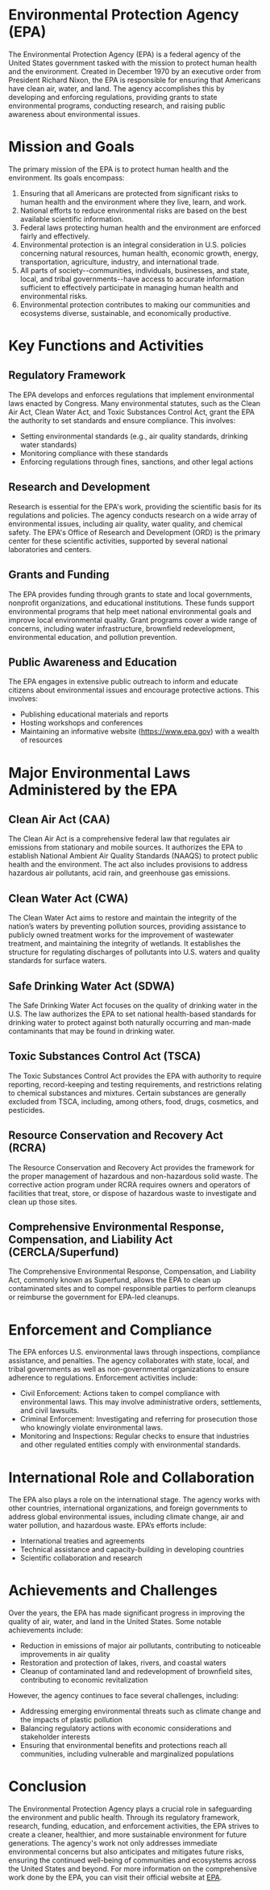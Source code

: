 # Environmental Protection Agency (EPA)

The Environmental Protection Agency (EPA) is a federal agency of the United States government tasked with the mission to protect human health and the environment. Created in December 1970 by an executive order from President Richard Nixon, the EPA is responsible for ensuring that Americans have clean air, water, and land. The agency accomplishes this by developing and enforcing regulations, providing grants to state environmental programs, conducting research, and raising public awareness about environmental issues.

# Mission and Goals

The primary mission of the EPA is to protect human health and the environment. Its goals encompass:

1. Ensuring that all Americans are protected from significant risks to human health and the environment where they live, learn, and work.
2. National efforts to reduce environmental risks are based on the best available scientific information.
3. Federal laws protecting human health and the environment are enforced fairly and effectively.
4. Environmental protection is an integral consideration in U.S. policies concerning natural resources, human health, economic growth, energy, transportation, agriculture, industry, and international trade.
5. All parts of society--communities, individuals, businesses, and state, local, and tribal governments--have access to accurate information sufficient to effectively participate in managing human health and environmental risks.
6. Environmental protection contributes to making our communities and ecosystems diverse, sustainable, and economically productive.

# Key Functions and Activities

## Regulatory Framework

The EPA develops and enforces regulations that implement environmental laws enacted by Congress. Many environmental statutes, such as the Clean Air Act, Clean Water Act, and Toxic Substances Control Act, grant the EPA the authority to set standards and ensure compliance. This involves:

- Setting environmental standards (e.g., air quality standards, drinking water standards)
- Monitoring compliance with these standards
- Enforcing regulations through fines, sanctions, and other legal actions

## Research and Development

Research is essential for the EPA's work, providing the scientific basis for its regulations and policies. The agency conducts research on a wide array of environmental issues, including air quality, water quality, and chemical safety. The EPA's Office of Research and Development (ORD) is the primary center for these scientific activities, supported by several national laboratories and centers.

## Grants and Funding

The EPA provides funding through grants to state and local governments, nonprofit organizations, and educational institutions. These funds support environmental programs that help meet national environmental goals and improve local environmental quality. Grant programs cover a wide range of concerns, including water infrastructure, brownfield redevelopment, environmental education, and pollution prevention.

## Public Awareness and Education

The EPA engages in extensive public outreach to inform and educate citizens about environmental issues and encourage protective actions. This involves:

- Publishing educational materials and reports
- Hosting workshops and conferences
- Maintaining an informative website (https://www.epa.gov) with a wealth of resources

# Major Environmental Laws Administered by the EPA

## Clean Air Act (CAA)

The Clean Air Act is a comprehensive federal law that regulates air emissions from stationary and mobile sources. It authorizes the EPA to establish National Ambient Air Quality Standards (NAAQS) to protect public health and the environment. The act also includes provisions to address hazardous air pollutants, acid rain, and greenhouse gas emissions.

## Clean Water Act (CWA)

The Clean Water Act aims to restore and maintain the integrity of the nation’s waters by preventing pollution sources, providing assistance to publicly owned treatment works for the improvement of wastewater treatment, and maintaining the integrity of wetlands. It establishes the structure for regulating discharges of pollutants into U.S. waters and quality standards for surface waters.

## Safe Drinking Water Act (SDWA)

The Safe Drinking Water Act focuses on the quality of drinking water in the U.S. The law authorizes the EPA to set national health-based standards for drinking water to protect against both naturally occurring and man-made contaminants that may be found in drinking water.

## Toxic Substances Control Act (TSCA)

The Toxic Substances Control Act provides the EPA with authority to require reporting, record-keeping and testing requirements, and restrictions relating to chemical substances and mixtures. Certain substances are generally excluded from TSCA, including, among others, food, drugs, cosmetics, and pesticides.

## Resource Conservation and Recovery Act (RCRA)

The Resource Conservation and Recovery Act provides the framework for the proper management of hazardous and non-hazardous solid waste. The corrective action program under RCRA requires owners and operators of facilities that treat, store, or dispose of hazardous waste to investigate and clean up those sites.

## Comprehensive Environmental Response, Compensation, and Liability Act (CERCLA/Superfund)

The Comprehensive Environmental Response, Compensation, and Liability Act, commonly known as Superfund, allows the EPA to clean up contaminated sites and to compel responsible parties to perform cleanups or reimburse the government for EPA-led cleanups.

# Enforcement and Compliance

The EPA enforces U.S. environmental laws through inspections, compliance assistance, and penalties. The agency collaborates with state, local, and tribal governments as well as non-governmental organizations to ensure adherence to regulations. Enforcement activities include:

- Civil Enforcement: Actions taken to compel compliance with environmental laws. This may involve administrative orders, settlements, and civil lawsuits.
- Criminal Enforcement: Investigating and referring for prosecution those who knowingly violate environmental laws.
- Monitoring and Inspections: Regular checks to ensure that industries and other regulated entities comply with environmental standards.

# International Role and Collaboration

The EPA also plays a role on the international stage. The agency works with other countries, international organizations, and foreign governments to address global environmental issues, including climate change, air and water pollution, and hazardous waste. EPA’s efforts include:

- International treaties and agreements
- Technical assistance and capacity-building in developing countries
- Scientific collaboration and research

# Achievements and Challenges

Over the years, the EPA has made significant progress in improving the quality of air, water, and land in the United States. Some notable achievements include:

- Reduction in emissions of major air pollutants, contributing to noticeable improvements in air quality
- Restoration and protection of lakes, rivers, and coastal waters
- Cleanup of contaminated land and redevelopment of brownfield sites, contributing to economic revitalization

However, the agency continues to face several challenges, including:

- Addressing emerging environmental threats such as climate change and the impacts of plastic pollution
- Balancing regulatory actions with economic considerations and stakeholder interests
- Ensuring that environmental benefits and protections reach all communities, including vulnerable and marginalized populations

# Conclusion

The Environmental Protection Agency plays a crucial role in safeguarding the environment and public health. Through its regulatory framework, research, funding, education, and enforcement activities, the EPA strives to create a cleaner, healthier, and more sustainable environment for future generations. The agency's work not only addresses immediate environmental concerns but also anticipates and mitigates future risks, ensuring the continued well-being of communities and ecosystems across the United States and beyond. For more information on the comprehensive work done by the EPA, you can visit their official website at [EPA](https://www.epa.gov).